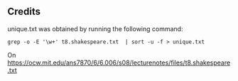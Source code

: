 ## Credits

unique.txt was obtained by running the following command:


```
grep -o -E '\w+' t8.shakespeare.txt  | sort -u -f > unique.txt
```

On https://ocw.mit.edu/ans7870/6/6.006/s08/lecturenotes/files/t8.shakespeare.txt
